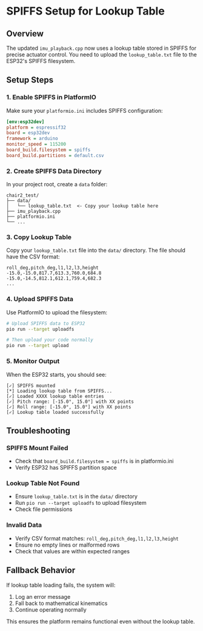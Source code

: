 # SPIFFS Setup for Lookup Table

## Overview
The updated `imu_playback.cpp` now uses a lookup table stored in SPIFFS for precise actuator control. You need to upload the `lookup_table.txt` file to the ESP32's SPIFFS filesystem.

## Setup Steps

### 1. Enable SPIFFS in PlatformIO
Make sure your `platformio.ini` includes SPIFFS configuration:

```ini
[env:esp32dev]
platform = espressif32
board = esp32dev
framework = arduino
monitor_speed = 115200
board_build.filesystem = spiffs
board_build.partitions = default.csv
```

### 2. Create SPIFFS Data Directory
In your project root, create a `data` folder:

```
chair2_test/
├── data/
│   └── lookup_table.txt  <- Copy your lookup table here
├── imu_playback.cpp
├── platformio.ini
└── ...
```

### 3. Copy Lookup Table
Copy your `lookup_table.txt` file into the `data/` directory. The file should have the CSV format:

```
roll_deg,pitch_deg,l1,l2,l3,height
-15.0,-15.0,817.7,613.3,760.0,684.8
-15.0,-14.5,812.1,612.1,759.4,682.3
...
```

### 4. Upload SPIFFS Data
Use PlatformIO to upload the filesystem:

```bash
# Upload SPIFFS data to ESP32
pio run --target uploadfs

# Then upload your code normally
pio run --target upload
```

### 5. Monitor Output
When the ESP32 starts, you should see:

```
[✓] SPIFFS mounted
[*] Loading lookup table from SPIFFS...
[✓] Loaded XXXX lookup table entries
[✓] Pitch range: [-15.0°, 15.0°] with XX points
[✓] Roll range: [-15.0°, 15.0°] with XX points
[✓] Lookup table loaded successfully
```

## Troubleshooting

### SPIFFS Mount Failed
- Check that `board_build.filesystem = spiffs` is in platformio.ini
- Verify ESP32 has SPIFFS partition space

### Lookup Table Not Found
- Ensure `lookup_table.txt` is in the `data/` directory
- Run `pio run --target uploadfs` to upload filesystem
- Check file permissions

### Invalid Data
- Verify CSV format matches: `roll_deg,pitch_deg,l1,l2,l3,height`
- Ensure no empty lines or malformed rows
- Check that values are within expected ranges

## Fallback Behavior
If lookup table loading fails, the system will:
1. Log an error message
2. Fall back to mathematical kinematics
3. Continue operating normally

This ensures the platform remains functional even without the lookup table.